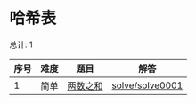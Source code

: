 # 哈希表

<!--- table -->

总计: 1

| 序号 | 难度 | 题目                                                  | 解答                                  |
| ---- | ---- | ----------------------------------------------------- | ------------------------------------- |
| 1    | 简单 | [两数之和](https://leetcode-cn.com/problems/two-sum/) | [solve/solve0001](../solve/solve0001) |
